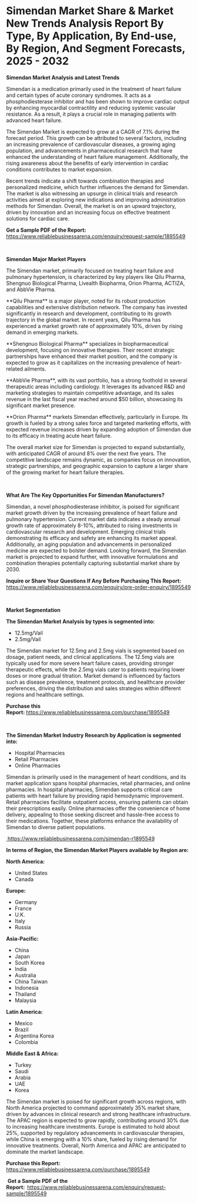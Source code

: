<p><h1>Simendan Market Share & Market New Trends Analysis Report By Type, By Application, By End-use, By Region, And Segment Forecasts, 2025 - 2032</h1></p><p><strong>Simendan Market Analysis and Latest Trends</strong></p>
<p><p>Simendan is a medication primarily used in the treatment of heart failure and certain types of acute coronary syndromes. It acts as a phosphodiesterase inhibitor and has been shown to improve cardiac output by enhancing myocardial contractility and reducing systemic vascular resistance. As a result, it plays a crucial role in managing patients with advanced heart failure.</p><p>The Simendan Market is expected to grow at a CAGR of 7.1% during the forecast period. This growth can be attributed to several factors, including an increasing prevalence of cardiovascular diseases, a growing aging population, and advancements in pharmaceutical research that have enhanced the understanding of heart failure management. Additionally, the rising awareness about the benefits of early intervention in cardiac conditions contributes to market expansion. </p><p>Recent trends indicate a shift towards combination therapies and personalized medicine, which further influences the demand for Simendan. The market is also witnessing an upsurge in clinical trials and research activities aimed at exploring new indications and improving administration methods for Simendan. Overall, the market is on an upward trajectory, driven by innovation and an increasing focus on effective treatment solutions for cardiac care.</p></p>
<p><strong>Get a Sample PDF of the Report:&nbsp;</strong> <a href="https://www.reliablebusinessarena.com/enquiry/request-sample/1895549?utm_campaign=2195&utm_medium=2&utm_source=Github&utm_content=ia&utm_term=19042025&utm_id=simendan">https://www.reliablebusinessarena.com/enquiry/request-sample/1895549</a></p>
<p>&nbsp;</p>
<p><strong>Simendan Major Market Players</strong></p>
<p><p>The Simendan market, primarily focused on treating heart failure and pulmonary hypertension, is characterized by key players like Qilu Pharma, Shengnuo Biological Pharma, Livealth Biopharma, Orion Pharma, ACTIZA, and AbbVie Pharma. </p><p>**Qilu Pharma** is a major player, noted for its robust production capabilities and extensive distribution network. The company has invested significantly in research and development, contributing to its growth trajectory in the global market. In recent years, Qilu Pharma has experienced a market growth rate of approximately 10%, driven by rising demand in emerging markets.</p><p>**Shengnuo Biological Pharma** specializes in biopharmaceutical development, focusing on innovative therapies. Their recent strategic partnerships have enhanced their market position, and the company is expected to grow as it capitalizes on the increasing prevalence of heart-related ailments.</p><p>**AbbVie Pharma**, with its vast portfolio, has a strong foothold in several therapeutic areas including cardiology. It leverages its advanced R&D and marketing strategies to maintain competitive advantage, and its sales revenue in the last fiscal year reached around $50 billion, showcasing its significant market presence.</p><p>**Orion Pharma** markets Simendan effectively, particularly in Europe. Its growth is fueled by a strong sales force and targeted marketing efforts, with expected revenue increases driven by expanding adoption of Simendan due to its efficacy in treating acute heart failure.</p><p>The overall market size for Simendan is projected to expand substantially, with anticipated CAGR of around 8% over the next five years. The competitive landscape remains dynamic, as companies focus on innovation, strategic partnerships, and geographic expansion to capture a larger share of the growing market for heart failure therapies.</p></p>
<p>&nbsp;</p>
<p><strong>What Are The Key Opportunities For Simendan Manufacturers?</strong></p>
<p><p>Simendan, a novel phosphodiesterase inhibitor, is poised for significant market growth driven by the increasing prevalence of heart failure and pulmonary hypertension. Current market data indicates a steady annual growth rate of approximately 8-10%, attributed to rising investments in cardiovascular research and development. Emerging clinical trials demonstrating its efficacy and safety are enhancing its market appeal. Additionally, an aging population and advancements in personalized medicine are expected to bolster demand. Looking forward, the Simendan market is projected to expand further, with innovative formulations and combination therapies potentially capturing substantial market share by 2030.</p></p>
<p><strong>Inquire or Share Your Questions If Any Before Purchasing This Report:</strong> <a href="https://www.reliablebusinessarena.com/enquiry/pre-order-enquiry/1895549?utm_campaign=2195&utm_medium=2&utm_source=Github&utm_content=ia&utm_term=19042025&utm_id=simendan">https://www.reliablebusinessarena.com/enquiry/pre-order-enquiry/1895549</a></p>
<p>&nbsp;</p>
<p><strong>Market Segmentation</strong></p>
<p><strong>The Simendan Market Analysis by types is segmented into:</strong></p>
<p><ul><li>12.5mg/Vail</li><li>2.5mg/Vail</li></ul></p>
<p><p>The Simendan market for 12.5mg and 2.5mg vials is segmented based on dosage, patient needs, and clinical applications. The 12.5mg vials are typically used for more severe heart failure cases, providing stronger therapeutic effects, while the 2.5mg vials cater to patients requiring lower doses or more gradual titration. Market demand is influenced by factors such as disease prevalence, treatment protocols, and healthcare provider preferences, driving the distribution and sales strategies within different regions and healthcare settings.</p></p>
<p><strong>Purchase this Report:&nbsp;</strong><a href="https://www.reliablebusinessarena.com/purchase/1895549?utm_campaign=2195&utm_medium=2&utm_source=Github&utm_content=ia&utm_term=19042025&utm_id=simendan">https://www.reliablebusinessarena.com/purchase/1895549</a></p>
<p>&nbsp;</p>
<p><strong>The Simendan Market Industry Research by Application is segmented into:</strong></p>
<p><ul><li>Hospital Pharmacies</li><li>Retail Pharmacies</li><li>Online Pharmacies</li></ul></p>
<p><p>Simendan is primarily used in the management of heart conditions, and its market application spans hospital pharmacies, retail pharmacies, and online pharmacies. In hospital pharmacies, Simendan supports critical care patients with heart failure by providing rapid hemodynamic improvement. Retail pharmacies facilitate outpatient access, ensuring patients can obtain their prescriptions easily. Online pharmacies offer the convenience of home delivery, appealing to those seeking discreet and hassle-free access to their medications. Together, these platforms enhance the availability of Simendan to diverse patient populations.</p></p>
<p><a href="https://www.reliablebusinessarena.com/simendan-r1895549?utm_campaign=2195&utm_medium=2&utm_source=Github&utm_content=ia&utm_term=19042025&utm_id=simendan">&nbsp;https://www.reliablebusinessarena.com/simendan-r1895549</a></p>
<p><strong>In terms of Region, the Simendan Market Players available by Region are:</strong></p>
<p>
    <p> <strong> North America: </strong>
        <ul>
            <li>United States</li>
            <li>Canada</li>
        </ul>
        </p> 
    <p> <strong> Europe: </strong>
        <ul>
            <li>Germany</li>
            <li>France</li>
            <li>U.K.</li>
            <li>Italy</li>
            <li>Russia</li>
        </ul>
        </p> 
    <p> <strong> Asia-Pacific: </strong>
        <ul>
            <li>China</li>
            <li>Japan</li>
            <li>South Korea</li>
            <li>India</li>
            <li>Australia</li>
            <li>China Taiwan</li>
            <li>Indonesia</li>
            <li>Thailand</li>
            <li>Malaysia</li>
        </ul>
        </p> 
    <p> <strong> Latin America: </strong>
        <ul>
            <li>Mexico</li>
            <li>Brazil</li>
            <li>Argentina Korea</li>
            <li>Colombia</li>
        </ul>
        </p> 
    <p> <strong> Middle East & Africa: </strong>
        <ul>
            <li>Turkey</li>
            <li>Saudi</li>
            <li>Arabia</li>
            <li>UAE</li>
            <li>Korea</li>
        </ul>
    </p>
    </p>
<p><p>The Simendan market is poised for significant growth across regions, with North America projected to command approximately 35% market share, driven by advances in clinical research and strong healthcare infrastructure. The APAC region is expected to grow rapidly, contributing around 30% due to increasing healthcare investments. Europe is estimated to hold about 25%, supported by regulatory advancements in cardiovascular therapies, while China is emerging with a 10% share, fueled by rising demand for innovative treatments. Overall, North America and APAC are anticipated to dominate the market landscape.</p></p>
<p><strong>Purchase this Report: </strong><a href="https://www.reliablebusinessarena.com/purchase/1895549?utm_campaign=2195&utm_medium=2&utm_source=Github&utm_content=ia&utm_term=19042025&utm_id=simendan">https://www.reliablebusinessarena.com/purchase/1895549</a></p>
<p>&nbsp;<strong>Get a Sample PDF of the Report:&nbsp;&nbsp;</strong><a href="https://www.reliablebusinessarena.com/enquiry/request-sample/1895549?utm_campaign=2195&utm_medium=2&utm_source=Github&utm_content=ia&utm_term=19042025&utm_id=simendan">https://www.reliablebusinessarena.com/enquiry/request-sample/1895549</a></p>
<p><strong></strong></p>
<p><p></p><p></p><p></p></p>